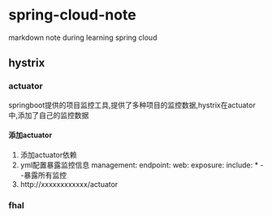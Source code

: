 # spring-cloud-note
markdown note during learning spring cloud

## hystrix 
### actuator
springboot提供的项目监控工具,提供了多种项目的监控数据,hystrix在actuator中,添加了自己的监控数据
#### 添加actuator
1. 添加actuator依赖
2. yml配置暴露监控信息
	management:
		endpoint:
			web:
				exposure:
					include:	* --暴露所有监控
3. http://xxxxxxxxxxxx/actuator

### fhal
